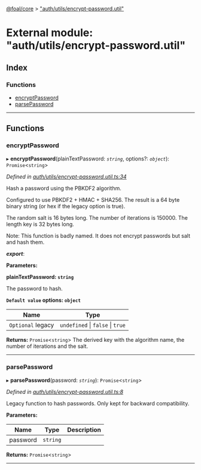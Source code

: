 [@foal/core](../README.md) > ["auth/utils/encrypt-password.util"](../modules/_auth_utils_encrypt_password_util_.md)

# External module: "auth/utils/encrypt-password.util"

## Index

### Functions

* [encryptPassword](_auth_utils_encrypt_password_util_.md#encryptpassword)
* [parsePassword](_auth_utils_encrypt_password_util_.md#parsepassword)

---

## Functions

<a id="encryptpassword"></a>

###  encryptPassword

▸ **encryptPassword**(plainTextPassword: *`string`*, options?: *`object`*): `Promise`<`string`>

*Defined in [auth/utils/encrypt-password.util.ts:34](https://github.com/FoalTS/foal/blob/7934e4d7/packages/core/src/auth/utils/encrypt-password.util.ts#L34)*

Hash a password using the PBKDF2 algorithm.

Configured to use PBKDF2 + HMAC + SHA256. The result is a 64 byte binary string (or hex if the legacy option is true).

The random salt is 16 bytes long. The number of iterations is 150000. The length key is 32 bytes long.

Note: This function is badly named. It does not encrypt passwords but salt and hash them.

*__export__*: 

**Parameters:**

**plainTextPassword: `string`**

The password to hash.

**`Default value` options: `object`**

| Name | Type |
| ------ | ------ |
| `Optional` legacy | `undefined` \| `false` \| `true` |

**Returns:** `Promise`<`string`>
The derived key with the algorithm name, the number of iterations and the salt.

___
<a id="parsepassword"></a>

###  parsePassword

▸ **parsePassword**(password: *`string`*): `Promise`<`string`>

*Defined in [auth/utils/encrypt-password.util.ts:8](https://github.com/FoalTS/foal/blob/7934e4d7/packages/core/src/auth/utils/encrypt-password.util.ts#L8)*

Legacy function to hash passwords. Only kept for backward compatibility.

**Parameters:**

| Name | Type | Description |
| ------ | ------ | ------ |
| password | `string` |   |

**Returns:** `Promise`<`string`>

___

